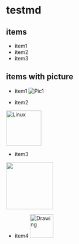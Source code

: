 # testmd

## items

* item1
* item2
* item3

## items with picture

* item1
![Pic1](https://www.linux.org/styles/uix/uix/logo.png?raw=true)


* item2
<img src="https://user-images.githubusercontent.com/1629853/32491094-b39abb34-c3b5-11e7-897a-1bb60ea8abcf.png" alt="Linux" height="96" vertical-align="middle" />


* item3
<img src="https://user-images.githubusercontent.com/642120/32525254-d600206a-c423-11e7-8e14-81d16ae5021b.png" height="128" />


* item4  <img src="https://user-images.githubusercontent.com/642120/32525254-d600206a-c423-11e7-8e14-81d16ae5021b.png" alt="Drawing" height="64" />

